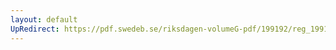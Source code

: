 ```yaml
---
layout: default
UpRedirect: https://pdf.swedeb.se/riksdagen-volumeG-pdf/199192/reg_199192/reg_199192_0630.pdf
---
```

